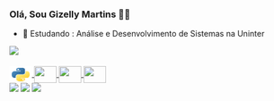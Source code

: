### Olá, Sou Gizelly Martins 🙋‍♀️

- 🌱 Estudando : Análise e Desenvolvimento de Sistemas na Uninter


<div>
  <a href="https://github.com/Gizellymartins">
  <img height="180em" src="https://github-readme-stats.vercel.app/api?username=Gizellymartins&show_icons=true&theme=tokyonight&include_all_commits=true&count_private=true"/>
  
</div>
 
 <div style="dusplay; inline_block"><br>
 <img align="center" alt="Rafa-Python" height="30" width="40" src="https://raw.githubusercontent.com/devicons/devicon/master/icons/python/python-original.svg">
 <img align="center" height="30" width="40" src="https://cdn.jsdelivr.net/gh/devicons/devicon@latest/icons/javascript/javascript-original.svg"/>
 <img align="center" height="30" width="40" src="https://cdn.jsdelivr.net/gh/devicons/devicon@latest/icons/html5/html5-original.svg"/>
 <img align="center" height="30" width="40" src="https://cdn.jsdelivr.net/gh/devicons/devicon@latest/icons/css3/css3-original.svg"/><br>
                
 
 
  <div> 
  <a href="https://instagram.com/gizellymartiins" target="_blank"><img src="https://img.shields.io/badge/-Instagram-%23E4405F?style=for-the-badge&logo=instagram&logoColor=white" target="_blank"></a>
  <a href="https://www.linkedin.com/in/gizelly-martins-895b97b0/" target="_blank"><img src="https://img.shields.io/badge/-LinkedIn-%230077B5?style=for-the-badge&logo=linkedin&logoColor=white" target="_blank"></a> 
  <a href = "mailto:gizelly.martins@hotmail.chttps://img.shields.io/badge/Microsoft_Outlook-0078D4?style=for-the-badge&logo=microsoft-outlook&logoColor=whitem"><img src=https://img.shields.io/badge/Microsoft_Outlook-0078D4?style=for-the-badge&logo=microsoft-outlook&logoColor=white target="_blank"></a>
 </div>   
